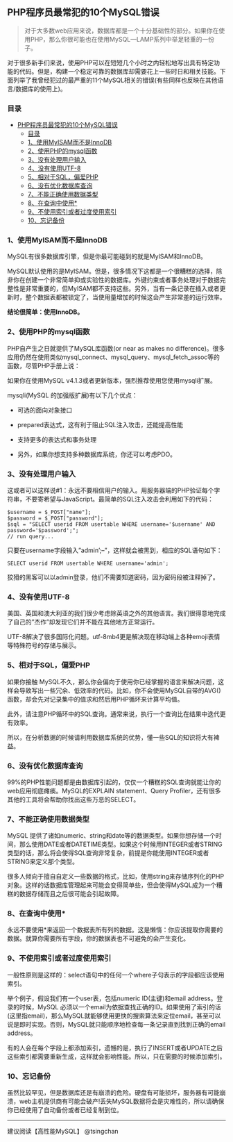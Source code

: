 ## PHP程序员最常犯的10个MySQL错误

> 对于大多数web应用来说，数据库都是一个十分基础性的部分。如果你在使用PHP，那么你很可能也在使用MySQL—LAMP系列中举足轻重的一份子。

对于很多新手们来说，使用PHP可以在短短几个小时之内轻松地写出具有特定功能的代码。但是，构建一个稳定可靠的数据库却需要花上一些时日和相关技能。下面列举了我曾经犯过的最严重的11个MySQL相关的错误(有些同样也反映在其他语言/数据库的使用上)。

### 目录


- [PHP程序员最常犯的10个MySQL错误](#php程序员最常犯的10个mysql错误)
    - [目录](#目录)
    - [1、使用MyISAM而不是InnoDB](#1使用myisam而不是innodb)
    - [2、使用PHP的mysql函数](#2使用php的mysql函数)
    - [3、没有处理用户输入](#3没有处理用户输入)
    - [4、没有使用UTF-8](#4没有使用utf-8)
    - [5、相对于SQL，偏爱PHP](#5相对于sql偏爱php)
    - [6、没有优化数据库查询](#6没有优化数据库查询)
    - [7、不能正确使用数据类型](#7不能正确使用数据类型)
    - [8、在查询中使用*](#8在查询中使用)
    - [9、不使用索引或者过度使用索引](#9不使用索引或者过度使用索引)
    - [10、忘记备份](#10忘记备份)



### 1、使用MyISAM而不是InnoDB ###

MySQL有很多数据库引擎，但是你最可能碰到的就是MyISAM和InnoDB。

MySQL默认使用的是MyISAM。但是，很多情况下这都是一个很糟糕的选择，除非你在创建一个非常简单抑或实验性的数据库。外键约束或者事务处理对于数据完整性是非常重要的，但MyISAM都不支持这些。另外，当有一条记录在插入或者更新时，整个数据表都被锁定了，当使用量增加的时候这会产生非常差的运行效率。

**结论很简单：使用InnoDB。**

### 2、使用PHP的mysql函数 ###

PHP自产生之日就提供了MySQL库函数(or near as makes no difference)。很多应用仍然在使用类似mysql_connect、mysql_query、mysql_fetch_assoc等的函数，尽管PHP手册上说：

如果你在使用MySQL v4.1.3或者更新版本，强烈推荐使用您使用mysqli扩展。

mysqli(MySQL 的加强版扩展)有以下几个优点：

- 可选的面向对象接口

- prepared表达式，这有利于阻止SQL注入攻击，还能提高性能

- 支持更多的表达式和事务处理

- 另外，如果你想支持多种数据库系统，你还可以考虑PDO。

### 3、没有处理用户输入 ###

这或者可以这样说#1：永远不要相信用户的输入。用服务器端的PHP验证每个字符串，不要寄希望与JavaScript。最简单的SQL注入攻击会利用如下的代码：

    $username = $_POST["name"];
    $password = $_POST["password"];
    $sql = "SELECT userid FROM usertable WHERE username='$username' AND password='$password';";
    // run query...
只要在username字段输入”admin’;–”，这样就会被黑到，相应的SQL语句如下：

    SELECT userid FROM usertable WHERE username='admin';
狡猾的黑客可以以admin登录，他们不需要知道密码，因为密码段被注释掉了。

### 4、没有使用UTF-8 ###

美国、英国和澳大利亚的我们很少考虑除英语之外的其他语言。我们很得意地完成了自己的”杰作”却发现它们并不能在其他地方正常运行。

UTF-8解决了很多国际化问题。utf-8mb4更是解决现在移动端上各种emoji表情等特殊符号的存储与展示。

### 5、相对于SQL，偏爱PHP ###

如果你接触 MySQL不久，那么你会偏向于使用你已经掌握的语言来解决问题，这样会导致写出一些冗余、低效率的代码。比如，你不会使用MySQL自带的AVG()函数，却会先对记录集中的值求和然后用PHP循环来计算平均值。

此外，请注意PHP循环中的SQL查询。通常来说，执行一个查询比在结果中迭代更有效率。

所以，在分析数据的时候请利用数据库系统的优势，懂一些SQL的知识将大有裨益。

### 6、没有优化数据库查询 ###

99%的PHP性能问题都是由数据库引起的，仅仅一个糟糕的SQL查询就能让你的web应用彻底瘫痪。MySQL的EXPLAIN statement、Query Profiler，还有很多其他的工具将会帮助你找出这些万恶的SELECT。

### 7、不能正确使用数据类型 ###

MySQL 提供了诸如numeric、string和date等的数据类型。如果你想存储一个时间，那么使用DATE或者DATETIME类型。如果这个时候用INTEGER或者STRING类型的话，那么将会使得SQL查询非常复杂，前提是你能使用INTEGER或者STRING来定义那个类型。

很多人倾向于擅自自定义一些数据的格式，比如，使用string来存储序列化的PHP对象。这样的话数据库管理起来可能会变得简单些，但会使得MySQL成为一个糟糕的数据存储而且之后很可能会引起故障。

### 8、在查询中使用* ###

永远不要使用*来返回一个数据表所有列的数据。这是懒惰：你应该提取你需要的数据。就算你需要所有字段，你的数据表也不可避免的会产生变化。

### 9、不使用索引或者过度使用索引 ###

一般性原则是这样的：select语句中的任何一个where子句表示的字段都应该使用索引。

举个例子，假设我们有一个user表，包括numeric ID(主键)和email address。登录的时候，MySQL 必须以一个email为依据查找正确的ID。如果使用了索引的话(这里指email)，那么MySQL就能够使用更快的搜索算法来定位email，甚至可以说是即时实现。否则，MySQL就只能顺序地检查每一条记录直到找到正确的email address。

有的人会在每个字段上都添加索引，遗憾的是，执行了INSERT或者UPDATE之后这些索引都需要重新生成，这样就会影响性能。所以，只在需要的时候添加索引。

### 10、忘记备份 ###

虽然比较罕见，但是数据库还是有崩溃的危险。硬盘有可能损坏，服务器有可能崩溃，web主机提供商有可能会破产!丢失MySQL数据将会是灾难性的，所以请确保你已经使用了自动备份或者已经复制到位。


----------
建议阅读【高性能MySQL】  @tsingchan 
